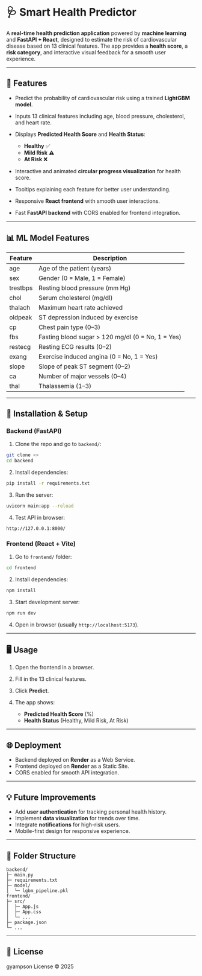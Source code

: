 

# 🩺 Smart Health Predictor

A **real-time health prediction application** powered by **machine learning** and **FastAPI + React**, designed to estimate the risk of cardiovascular disease based on 13 clinical features. The app provides a **health score**, a **risk category**, and interactive visual feedback for a smooth user experience.

---

## **🌟 Features**

* Predict the probability of cardiovascular risk using a trained **LightGBM model**.
* Inputs 13 clinical features including age, blood pressure, cholesterol, and heart rate.
* Displays **Predicted Health Score** and **Health Status**:

  * **Healthy** ✅
  * **Mild Risk** ⚠️
  * **At Risk** ❌
* Interactive and animated **circular progress visualization** for health score.
* Tooltips explaining each feature for better user understanding.
* Responsive **React frontend** with smooth user interactions.
* Fast **FastAPI backend** with CORS enabled for frontend integration.

---

## **📊 ML Model Features**

| Feature  | Description                                       |
| -------- | ------------------------------------------------- |
| age      | Age of the patient (years)                        |
| sex      | Gender (0 = Male, 1 = Female)                     |
| trestbps | Resting blood pressure (mm Hg)                    |
| chol     | Serum cholesterol (mg/dl)                         |
| thalach  | Maximum heart rate achieved                       |
| oldpeak  | ST depression induced by exercise                 |
| cp       | Chest pain type (0–3)                             |
| fbs      | Fasting blood sugar > 120 mg/dl (0 = No, 1 = Yes) |
| restecg  | Resting ECG results (0–2)                         |
| exang    | Exercise induced angina (0 = No, 1 = Yes)         |
| slope    | Slope of peak ST segment (0–2)                    |
| ca       | Number of major vessels (0–4)                     |
| thal     | Thalassemia (1–3)                                 |

---

## **🚀 Installation & Setup**

### **Backend (FastAPI)**

1. Clone the repo and go to `backend/`:

```bash
git clone <>
cd backend
```

2. Install dependencies:

```bash
pip install -r requirements.txt
```

3. Run the server:

```bash
uvicorn main:app --reload
```

4. Test API in browser:

```
http://127.0.0.1:8000/
```

### **Frontend (React + Vite)**

1. Go to `frontend/` folder:

```bash
cd frontend
```

2. Install dependencies:

```bash
npm install
```

3. Start development server:

```bash
npm run dev
```

4. Open in browser (usually `http://localhost:5173`).

---

## **🖥 Usage**

1. Open the frontend in a browser.
2. Fill in the 13 clinical features.
3. Click **Predict**.
4. The app shows:

   * **Predicted Health Score** (%)
   * **Health Status** (Healthy, Mild Risk, At Risk)

---

## **🌐 Deployment**

* Backend deployed on **Render** as a Web Service.
* Frontend deployed on **Render** as a Static Site.
* CORS enabled for smooth API integration.

---

## **💡 Future Improvements**

* Add **user authentication** for tracking personal health history.
* Implement **data visualization** for trends over time.
* Integrate **notifications** for high-risk users.
* Mobile-first design for responsive experience.

---

## **📂 Folder Structure**

```
backend/
├─ main.py
├─ requirements.txt
├─ model/
│  └─ lgbm_pipeline.pkl
frontend/
├─ src/
│  ├─ App.js
│  ├─ App.css
│  └─ ...
├─ package.json
└─ ...
```

---

## **📌 License**

gyampson License © 2025



